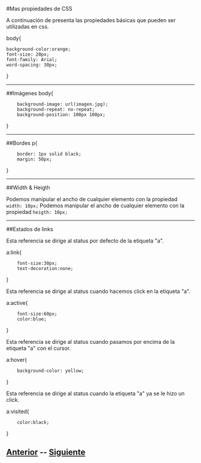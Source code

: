 #Mas propiedades de CSS

A continuación de presenta las propiedades básicas que pueden ser utilizadas en css.

body{
	
	background-color:orange;
	font-size: 20px;
	font-family: Arial;
	word-spacing: 30px;
}
***
##Imágenes
body{
		
		background-image: url(imagen.jpg);
		background-repeat: no-repeat;
		background-position: 100px 100px;
}
***
##Bordes
p{

		border: 1px solid black;
		margin: 50px;
}
***
##Width & Heigth

Podemos manipular el ancho de cualquier elemento con la propiedad `width: 10px;`
Podemos manipular el ancho de cualquier elemento con la propiedad `heigth: 10px;`
***
##Estados de links

Esta referencia se dirige al status por defecto de la etiqueta "a".

a:link{

		font-size:30px;
		text-decoration:none;
}

Esta referencia se dirige al status cuando hacemos click en la etiqueta "a".
	
a:active{

		font-size:60px;
		color:blue;
}
	
Esta referencia se dirige al status cuando pasamos por encima de la etiqueta "a" con el cursor.

a:hover{

		background-color: yellow;
}
	
Esta referencia se dirige al status cuando la etiqueta "a" ya se le hizo un click.

a:visited{

		color:black;
}

## [Anterior](page5.md)  --  [Siguiente](page7.md)